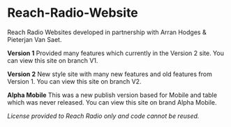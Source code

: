 # Reach-Radio-Website
Reach Radio Websites developed in partnership with Arran Hodges &amp; Pieterjan Van Saet.

**Version 1**
Provided many features which currently in the Version 2 site. You can view this site on branch V1.

**Version 2**
New style site with many new features and old features from Version 1. You can view this site on branch V2.

**Alpha Mobile**
This was a new publish version based for Mobile and table which was never released. You can view this site on brand Alpha Mobile.

*License provided to Reach Radio only and code cannot be reused.*
